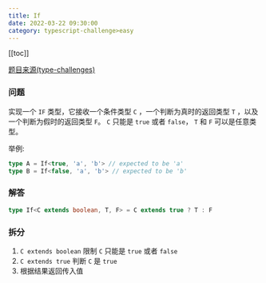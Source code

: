 ```yaml
---
title: If
date: 2022-03-22 09:30:00
category: typescript-challenge>easy
---
```


[[toc]]

[题目来源(type-challenges)](https://github.com/type-challenges/type-challenges/blob/master/questions/268-easy-if/README.zh-CN.md)
### 问题
实现一个 `IF` 类型，它接收一个条件类型 `C` ，一个判断为真时的返回类型 `T` ，以及一个判断为假时的返回类型 `F`。 `C` 只能是 `true` 或者 `false`， `T` 和 `F` 可以是任意类型。

举例:

```typescript
type A = If<true, 'a', 'b'> // expected to be 'a'
type B = If<false, 'a', 'b'> // expected to be 'b'
```

### 解答

```typescript
type If<C extends boolean, T, F> = C extends true ? T : F
```

### 拆分
1. `C extends boolean` 限制 `C` 只能是 `true` 或者 `false`
2. `C extends true` 判断 `C` 是 `true`
3. 根据结果返回传入值

